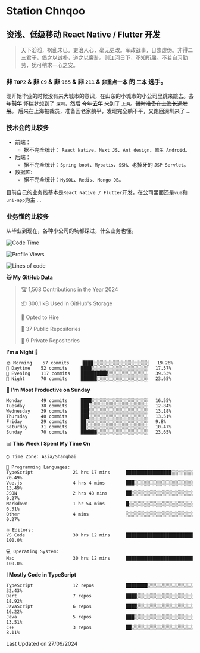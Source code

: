 # Station Chnqoo

## 资浅、低级移动 React Native / Flutter 开发

> 天下滔滔，祸乱未已。吏治人心，毫无更改。军政战事，日崇虚伪。非得二三君子，倡之以诚朴，道之以廉耻。则江河日下，不知所届。不若自习勤劳，犹可稍求一心之安。

### 非 `TOP2` & 非 `C9` & 非 `985` & 非 `211` & `非重点一本` 的 `二本` 选手。

刚开始毕业的时候没有来大城市的意识，在山东的小城市的小公司里跳来跳去。~~去年~~**前年** 怀揣梦想到了 `深圳`，然后 ~~今年~~**去年** 来到了 `上海`。~~暂时准备在上海长远发展~~。
后来在上海被裁员，准备回老家躺平，发现完全躺不平，又跑回深圳来了 ...

### 技术会的比较多

- 前端：
  - 据不完全统计： `React Native`、`Next JS`、`Ant design`、`原生 Android`。
- 后端：
  - 据不完全统计：`Spring boot`、`Mybatis`、`SSH`、老掉牙的 `JSP Servlet`。
- 数据库:
  - 据不完全统计：`MySQL`、`Redis`、`Mongo DB`。

目前自己的业务线基本是`React Native / Flutter`开发，在公司里面还是`vue`和`uni-app`为主 ...

### 业务懂的比较多

从毕业到现在，各种小公司的坑都踩过，什么业务也懂。

<!--START_SECTION:waka-->
![Code Time](http://img.shields.io/badge/Code%20Time-6%2C121%20hrs%2056%20mins-blue)

![Profile Views](http://img.shields.io/badge/Profile%20Views-0-blue)

![Lines of code](https://img.shields.io/badge/From%20Hello%20World%20I%27ve%20Written-338%20Thousand%20lines%20of%20code-blue)

**🐱 My GitHub Data** 

> 🏆 1,568 Contributions in the Year 2024
 > 
> 📦 300.1 kB Used in GitHub's Storage 
 > 
> 💼 Opted to Hire
 > 
> 📜 37 Public Repositories 
 > 
> 🔑 9 Private Repositories  
 > 
**I'm a Night 🦉** 

```text
🌞 Morning    57 commits     ████░░░░░░░░░░░░░░░░░░░░░   19.26% 
🌆 Daytime    52 commits     ████░░░░░░░░░░░░░░░░░░░░░   17.57% 
🌃 Evening    117 commits    ██████████░░░░░░░░░░░░░░░   39.53% 
🌙 Night      70 commits     ██████░░░░░░░░░░░░░░░░░░░   23.65%

```
📅 **I'm Most Productive on Sunday** 

```text
Monday       49 commits     ████░░░░░░░░░░░░░░░░░░░░░   16.55% 
Tuesday      38 commits     ███░░░░░░░░░░░░░░░░░░░░░░   12.84% 
Wednesday    39 commits     ███░░░░░░░░░░░░░░░░░░░░░░   13.18% 
Thursday     40 commits     ███░░░░░░░░░░░░░░░░░░░░░░   13.51% 
Friday       29 commits     ██░░░░░░░░░░░░░░░░░░░░░░░   9.8% 
Saturday     31 commits     ██░░░░░░░░░░░░░░░░░░░░░░░   10.47% 
Sunday       70 commits     ██████░░░░░░░░░░░░░░░░░░░   23.65%

```


📊 **This Week I Spent My Time On** 

```text
⌚︎ Time Zone: Asia/Shanghai

💬 Programming Languages: 
TypeScript               21 hrs 17 mins      █████████████████░░░░░░░░   70.49% 
Vue.js                   4 hrs 4 mins        ███░░░░░░░░░░░░░░░░░░░░░░   13.49% 
JSON                     2 hrs 48 mins       ██░░░░░░░░░░░░░░░░░░░░░░░   9.27% 
Markdown                 1 hr 54 mins        █░░░░░░░░░░░░░░░░░░░░░░░░   6.31% 
Other                    4 mins              ░░░░░░░░░░░░░░░░░░░░░░░░░   0.27%

🔥 Editors: 
VS Code                  30 hrs 12 mins      █████████████████████████   100.0%

💻 Operating System: 
Mac                      30 hrs 12 mins      █████████████████████████   100.0%

```

**I Mostly Code in TypeScript** 

```text
TypeScript               12 repos            ████████░░░░░░░░░░░░░░░░░   32.43% 
Dart                     7 repos             ████░░░░░░░░░░░░░░░░░░░░░   18.92% 
JavaScript               6 repos             ████░░░░░░░░░░░░░░░░░░░░░   16.22% 
Java                     5 repos             ███░░░░░░░░░░░░░░░░░░░░░░   13.51% 
C++                      3 repos             ██░░░░░░░░░░░░░░░░░░░░░░░   8.11%

```



 Last Updated on 27/09/2024
<!--END_SECTION:waka-->

<!---
ChenqiaoStation/ChenqiaoStation is a ✨ special ✨ repository because its `README.md` (this file) appears on your GitHub profile.
You can click the Preview link to take a look at your changes.
--->
